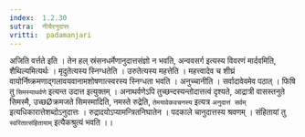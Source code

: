 ```yaml
---
index:  1.2.30
sutra:  नीचैरनुदात्तः
vritti:  padamanjari
---
```


अजिति वर्त्तते इति । तेन हल् स्रंसनधर्मेणानुदात्तसंज्ञो न भवति, अन्ववसर्ग इत्यस्य विवरणं मार्दवमिति, शैथिल्यमित्यर्थः । मृदुतेत्यस्य स्निग्धतेति । उरुतेत्यस्य महत्तेति । महत्त्वादेव च शीघ्रं वायोर्निष्क्रमणाद्गलावयवानामशोषणात्स्वरस्य स्निग्धता भवति । अनुच्चानीति । सर्वादावेवमेव पठात् । फिषि तु `सिमस्याथर्वणे` इत्यन्त उदात्त इत्युक्तम् । अनाथर्वणेऽपि तुच्छन्दस्यन्तोदात्तत्वं दृश्यते, आद्रात्री वासस्तनुते सिमस्मै, उच्छØक्रमजते सिमस्मादिति, नमस्ते रुद्रेति, `तेमयावेकवचनस्य` इत्यत्र `अनुदात्तं सर्वम्` इत्यधिकारात्तेशब्दोऽनुदात्तः । रुद्रादयोऽप्यामन्त्रितनिघातेन । पदकाले चानुदात्तस्य श्रवणम् । संहितायां तु `स्वरितात्संहितायाम्` इत्यैकश्रुत्यं भवति ।।
